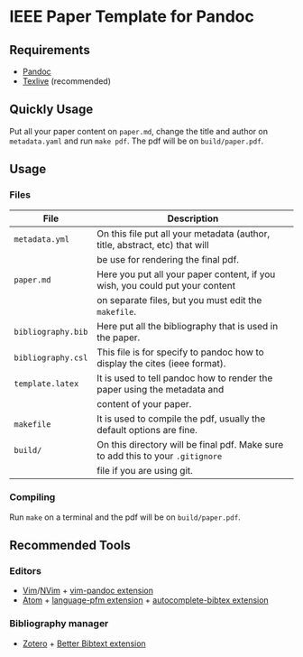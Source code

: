 # IEEE Paper Template for Pandoc

## Requirements

- [Pandoc](http://pandoc.org/)
- [Texlive](https://www.tug.org/texlive/) (recommended)

## Quickly Usage

Put all your paper content on `paper.md`, change the title and author
on `metadata.yaml` and run `make pdf`. The pdf will be on `build/paper.pdf`.

## Usage

### Files

| File               | Description                                                                     |
|--------------------|---------------------------------------------------------------------------------|
| `metadata.yml`     | On this file put all your metadata (author, title, abstract, etc) that will     |
|                    | be use for rendering the final pdf.                                             |
| `paper.md`         | Here you put all your paper content, if you wish, you could put your content    |
|                    | on separate files, but you must edit the `makefile`.                            |
| `bibliography.bib` | Here put all the bibliography that is used in the paper.                        |
| `bibliography.csl` | This file is for specify to pandoc how to display the cites (ieee format).      |
| `template.latex`   | It is used to tell pandoc how to render the paper using the metadata and        |
|                    | content of your paper.                                                          |
| `makefile`         | It is used to compile the pdf, usually the default options are fine.            |
| `build/`           | On this directory will be final pdf. Make sure to add this to your `.gitignore` |
|                    | file if you are using git.                                                      |

### Compiling

Run `make` on a terminal and the pdf will be on `build/paper.pdf`.

## Recommended Tools

### Editors

- [Vim](http://vim.org)/[NVim](https://neovim.io/) + [vim-pandoc extension](https://github.com/vim-pandoc/vim-pandoc)
- [Atom](http://atom.io) + [language-pfm extension](https://atom.io/packages/language-pfm) + [autocomplete-bibtex extension](https://atom.io/packages/autocomplete-bibtex)

### Bibliography manager
- [Zotero](https://www.zotero.org/) + [Better Bibtext extension](https://github.com/retorquere/zotero-better-bibtex)


